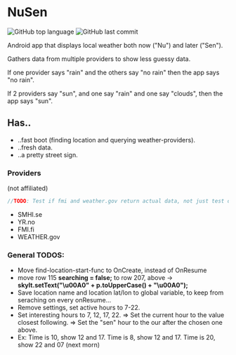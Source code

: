 # NuSen 

![GitHub top language](https://img.shields.io/github/languages/top/Bjorkgren/NuSen)
![GitHub last commit](https://img.shields.io/github/last-commit/Bjorkgren/NuSen) 

Android app that displays local weather both now ("Nu") and later ("Sen").

Gathers data from multiple providers to show less guessy data. 

If one provider says "rain" and the others say "no rain" then the app says "no rain". 

If 2 providers say "sun", and one say "rain" and one say "clouds", then the app says "sun".

## Has..

* ..fast boot (finding location and querying weather-providers).
* ..fresh data.
* ..a pretty street sign.

### Providers
(not affiliated)

```java
//TODO: Test if fmi and weather.gov return actual data, not just test data.
```
* SMHI.se
* YR.no
* FMI.fi
* WEATHER.gov

### General TODOS:
* Move find-location-start-func to OnCreate, instead of OnResume
* move row 115 __searching = false;__  to row 207, above -> __skylt.setText("\u00A0" + p.toUpperCase() + "\u00A0");__
* Save location name and location lat/lon to global variable, to keep from seraching on every onResume...
* Remove settings, set active hours to 7-22.
* Set interesting hours to 7, 12, 17, 22. 
 => Set the current hour to the value closest following.
 => Set the "sen" hour to the our after the chosen one above.
* Ex: Time is 10, show 12 and 17. Time is 8, show 12 and 17. Time is 20, show 22 and 07 (next morn)
